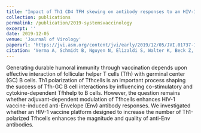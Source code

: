 ```yaml
---
title: "Impact of Th1 CD4 TFH skewing on antibody responses to an HIV-1 vaccine in Rhesus Macaques."
collection: publications
permalink: /publication/2019-systemsvaccinology
excerpt: ''
date: 2019-12-05
venue: 'Journal of Virology'
paperurl: 'https://jvi.asm.org/content/jvi/early/2019/12/05/JVI.01737-19.full-text.pdf'  
citation: 'Verma A, Schmidt B, Nguyen N, Elizaldi S, Walter K, Beck Z, Trinh H, Dinasarapu AR, ... and Iyer SS. (2019). &quot;Impact of Th1 CD4 TFH skewing on antibody responses to an HIV-1 vaccine in Rhesus Macaques.&quot; <i>Journal of Virology</i>.(accepted).'
---
```

Generating durable humoral immunity through vaccination depends upon effective interaction of follicular helper T cells (Tfh) with germinal center (GC) B cells. Th1 polarization of Tfhcells is an important process shaping the success of Tfh-GC B cell interactions by influencing co-stimulatory and cytokine-dependent Tfhhelp to B cells. However, the question remains whether adjuvant-dependent modulation of Tfhcells enhances HIV-1 vaccine-induced anti-Envelope (Env) antibody responses. We investigated whether an HIV-1 vaccine platform designed to increase the number of Th1-polarized Tfhcells enhances the magnitude and quality of anti-Env antibodies.
